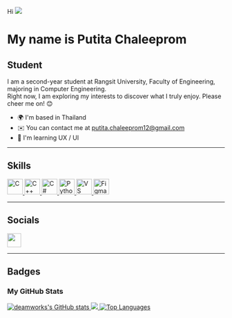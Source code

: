 Hi ![](https://user-images.githubusercontent.com/18350557/176309783-0785949b-9127-417c-8b55-ab5a4333674e.gif)  
# My name is Putita Chaleeprom  

## Student  

I am a second-year student at Rangsit University, Faculty of Engineering, majoring in Computer Engineering.  
Right now, I am exploring my interests to discover what I truly enjoy. Please cheer me on! 😊  

- 🌍 I'm based in Thailand  
- ✉️ You can contact me at [putita.chaleeprom12@gmail.com](mailto:putita.chaleeprom12@gmail.com)  
- 🧠 I'm learning UX / UI  

---

## **Skills**  
<p align="left">
<a href="https://docs.microsoft.com/en-us/cpp/?view=msvc-170" target="_blank" rel="noreferrer">
<img src="https://raw.githubusercontent.com/danielcranney/readme-generator/main/public/icons/skills/c-colored.svg" width="36" height="36" alt="C" />
</a>
<a href="https://docs.microsoft.com/en-us/cpp/?view=msvc-170" target="_blank" rel="noreferrer">
<img src="https://raw.githubusercontent.com/danielcranney/readme-generator/main/public/icons/skills/cplusplus-colored.svg" width="36" height="36" alt="C++" />
</a>
<a href="https://docs.microsoft.com/en-us/dotnet/csharp/" target="_blank" rel="noreferrer">
<img src="https://raw.githubusercontent.com/danielcranney/readme-generator/main/public/icons/skills/csharp-colored.svg" width="36" height="36" alt="C#" />
</a>
<a href="https://www.python.org/" target="_blank" rel="noreferrer">
<img src="https://raw.githubusercontent.com/danielcranney/readme-generator/main/public/icons/skills/python-colored.svg" width="36" height="36" alt="Python" />
</a>
<a href="https://code.visualstudio.com/" target="_blank" rel="noreferrer">
<img src="https://raw.githubusercontent.com/danielcranney/readme-generator/main/public/icons/skills/visualstudiocode.svg" width="36" height="36" alt="VS Code" />
</a>
<a href="https://www.figma.com/" target="_blank" rel="noreferrer">
<img src="https://raw.githubusercontent.com/danielcranney/readme-generator/main/public/icons/skills/figma-colored.svg" width="36" height="36" alt="Figma" />
</a>
</p>

---

## **Socials**  
<p align="left">
<a href="https://www.github.com/deamworks" target="_blank" rel="noreferrer">
<img src="https://raw.githubusercontent.com/danielcranney/readme-generator/main/public/icons/socials/github.svg" width="32" height="32" />
</a>
</p>

---

## **Badges**  

### **My GitHub Stats**  

<a href="http://www.github.com/deamworks">
<img src="https://github-readme-stats.vercel.app/api?username=deamworks&show_icons=true&count_private=true&title_color=ffffff&text_color=ffffff&icon_color=a855f7&bg_color=581c87&hide_border=true&show_icons=true" alt="deamworks's GitHub stats" />
</a>

<a href="http://www.github.com/deamworks">
<img src="https://github-readme-streak-stats.herokuapp.com/?user=deamworks&stroke=ffffff&background=581c87&ring=ffffff&fire=ffffff&currStreakNum=ffffff&currStreakLabel=ffffff&sideNums=ffffff&sideLabels=ffffff&dates=ffffff&hide_border=true" />
</a>

<a href="https://github.com/deamworks" align="left">
<img src="https://github-readme-stats.vercel.app/api/top-langs/?username=deamworks&langs_count=10&title_color=ffffff&text_color=ffffff&icon_color=a855f7&bg_color=581c87&hide_border=true&locale=en&custom_title=Top%20Languages" alt="Top Languages" />
</a>
